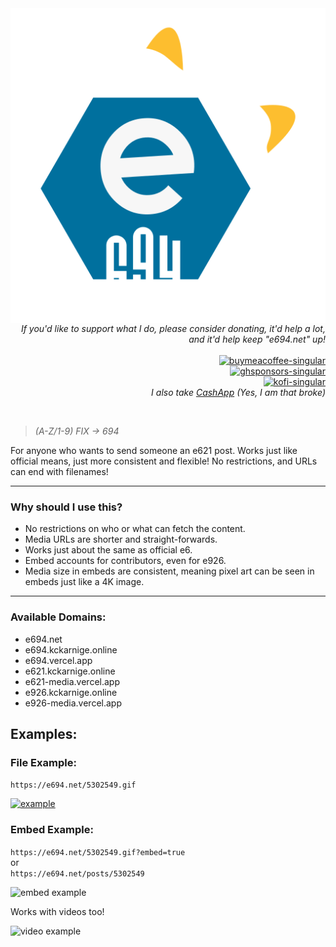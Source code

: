 <img  align="left" alt="e694" src="./icon.svg">

<p align="right">
  <i>If you'd like to support what I do, please consider donating, it'd help a lot, and it'd help keep "e694.net" up!</i>
  <br><br>
  <a href="https://www.buymeacoffee.com/kckarnige" target="_blank">
    <img alt="buymeacoffee-singular" height="40" src="https://cdn.jsdelivr.net/npm/@intergrav/devins-badges@3/assets/compact/donate/buymeacoffee-singular_vector.svg">
  </a>
  <br>
  <a href="https://github.com/sponsors/kckarnige" target="_blank">
    <img alt="ghsponsors-singular" height="40" src="https://cdn.jsdelivr.net/npm/@intergrav/devins-badges@3/assets/compact/donate/ghsponsors-singular_vector.svg">
  </a>
  <br>
  <a href="https://ko-fi.com/kckarnige" target="_blank">
    <img alt="kofi-singular" height="40" src="https://cdn.jsdelivr.net/npm/@intergrav/devins-badges@3/assets/compact/donate/kofi-singular_vector.svg">
  </a>
  <br>
  <i>I also take <a href="https://cash.app/$kckarnige">CashApp</a> (Yes, I am that broke)</i>
</p>

<br>

>*(A-Z/1-9) FIX -> 694*

For anyone who wants to send someone an e621 post. Works just like official means, just more consistent and flexible! No restrictions, and URLs can end with filenames!

----

### Why should I use this?

- No restrictions on who or what can fetch the content.
- Media URLs are shorter and straight-forwards.
- Works just about the same as official e6.
- Embed accounts for contributors, even for e926.
- Media size in embeds are consistent, meaning pixel art can be seen in embeds just like a 4K image.

----

### Available Domains:

- e694.net
- e694.kckarnige.online
- e694.vercel.app
- e621.kckarnige.online
- e621-media.vercel.app
- e926.kckarnige.online
- e926-media.vercel.app

## Examples:

### File Example:

`https://e694.net/5302549.gif`

[![example](https://e694.net/5302549.gif)](https://e694.net/5302549.gif)

### Embed Example:

`https://e694.net/5302549.gif?embed=true`  
or  
`https://e694.net/posts/5302549`

![embed example](https://e694.net/embed_example.png)

Works with videos too!

![video example](https://e694.net/video_example.png)
